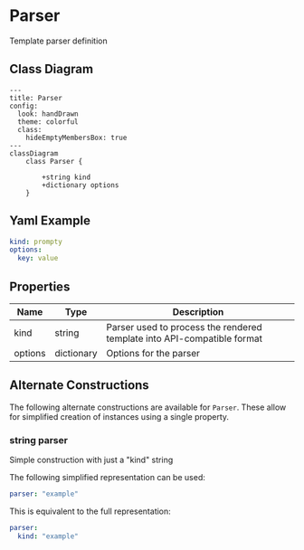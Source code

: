 # Parser

Template parser definition

## Class Diagram

```mermaid
---
title: Parser
config:
  look: handDrawn
  theme: colorful
  class:
    hideEmptyMembersBox: true
---
classDiagram
    class Parser {
      
        +string kind
        +dictionary options
    }
```

## Yaml Example

```yaml
kind: prompty
options:
  key: value

```

## Properties

| Name | Type | Description |
| ---- | ---- | ----------- |
| kind | string | Parser used to process the rendered template into API-compatible format  |
| options | dictionary | Options for the parser  |

## Alternate Constructions

The following alternate constructions are available for `Parser`.
These allow for simplified creation of instances using a single property.

### string parser

Simple construction with just a &quot;kind&quot; string

The following simplified representation can be used:

```yaml
parser: "example"

```

This is equivalent to the full representation:

```yaml
parser:
  kind: "example"

```
